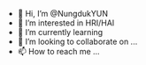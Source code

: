 - 👋 Hi, I’m @NungdukYUN
- 👀 I’m interested in HRI/HAI
- 🌱 I’m currently learning 
- 💞️ I’m looking to collaborate on ...
- 📫 How to reach me ...

<!---
NungdukYUN/NungdukYUN is a ✨ special ✨ repository because its `README.md` (this file) appears on your GitHub profile.
You can click the Preview link to take a look at your changes.
--->
